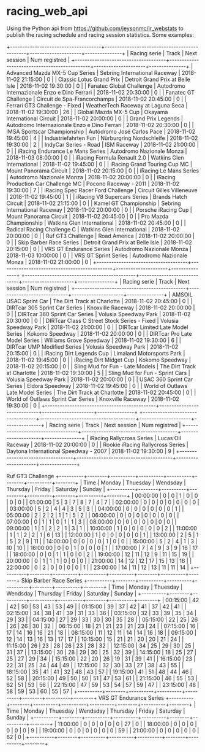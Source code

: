 # racing_web_api
Using the Python api from https://github.com/jeysonmc/ir_webstats
to publish the racing schedule and racing session statistics.
Some examples:

+-------------------------------------+----------------------------------------------+---------------------+---------------+
|             Racing serie            |                    Track                     |     Next session    | Num registred |
+-------------------------------------+----------------------------------------------+---------------------+---------------+
|    Advanced Mazda MX-5 Cup Series   |        Sebring International Raceway         | 2018-11-02 21:15:00 |       0       |
|       Classic Lotus Grand Prix      |       Detroit Grand Prix at Belle Isle       | 2018-11-02 19:30:00 |       0       |
|       Fanatec Global Challenge      | Autodromo Internazionale Enzo e Dino Ferrari | 2018-11-02 20:30:00 |       0       |
|         Fanatec GT Challenge        |         Circuit de Spa-Francorchamps         | 2018-11-02 20:45:00 |       0       |
|    Ferrari GT3 Challenge - Fixed    |      WeatherTech Raceway at Laguna Seca      | 2018-11-02 19:30:00 |       26      |
|        Global Mazda MX-5 Cup        |        Okayama International Circuit         | 2018-11-02 20:00:00 |       0       |
|          Grand Prix Legends         | Autodromo Internazionale Enzo e Dino Ferrari | 2018-11-02 20:30:00 |       0       |
|     IMSA Sportscar Championship     |          Autódromo José Carlos Pace          | 2018-11-02 19:45:00 |       4       |
|         Industriefahrten Fun        |           Nürburgring Nordschleife           | 2018-11-02 19:30:00 |       2       |
|        IndyCar Series - Road        |                 ISM Raceway                  | 2018-11-02 21:00:00 |       0       |
|   iRacing Endurance Le Mans Series  |          Autodromo Nazionale Monza           | 2018-11-03 08:00:00 |       0       |
|     iRacing Formula Renault 2.0     |          Watkins Glen International          | 2018-11-02 19:45:00 |       0       |
|     iRacing Grand Touring Cup MC    |            Mount Panorama Circuit            | 2018-11-02 20:15:00 |       0       |
|        iRacing Le Mans Series       |          Autodromo Nazionale Monza           | 2018-11-02 20:00:00 |       0       |
| iRacing Production Car Challenge MC |            Pocono Raceway - 2011             | 2018-11-02 19:30:00 |       7       |
|  iRacing Spec Racer Ford Challenge  |          Circuit Gilles Villeneuve           | 2018-11-02 19:45:00 |       1       |
|     iRacing V8 Supercars Series     |             Brands Hatch Circuit             | 2018-11-02 21:15:00 |       0       |
|        Kamel GT Championship        |        Sebring International Raceway         | 2018-11-02 20:00:00 |       0       |
|         Porsche iRacing Cup         |            Mount Panorama Circuit            | 2018-11-02 20:45:00 |       0       |
|        Pro Mazda Championship       |          Watkins Glen International          | 2018-11-02 20:45:00 |       0       |
|      Radical Racing Challenge C     |          Watkins Glen International          | 2018-11-02 20:00:00 |       0       |
|          Ruf GT3 Challenge          |                 Road America                 | 2018-11-02 20:00:00 |       0       |
|       Skip Barber Race Series       |       Detroit Grand Prix at Belle Isle       | 2018-11-02 20:15:00 |       0       |
|       VRS GT Endurance Series       |          Autodromo Nazionale Monza           | 2018-11-03 10:00:00 |       0       |
|         VRS GT Sprint Series        |          Autodromo Nazionale Monza           | 2018-11-02 21:00:00 |       0       |
+-------------------------------------+----------------------------------------------+---------------------+---------------+
+---------------------------------------------+-----------------------------+---------------------+---------------+
|                 Racing serie                |            Track            |     Next session    | Num registred |
+---------------------------------------------+-----------------------------+---------------------+---------------+
|            AMSOIL USAC Sprint Car           | The Dirt Track at Charlotte | 2018-11-02 20:45:00 |       0       |
|        DIRTcar 305 Sprint Car Series        |      Knoxville Raceway      | 2018-11-02 20:00:00 |       0       |
|        DIRTcar 360 Sprint Car Series        |    Volusia Speedway Park    | 2018-11-02 20:30:00 |       0       |
| DIRTcar Class C Street Stock Series - Fixed |    Volusia Speedway Park    | 2018-11-02 21:00:00 |       0       |
|      DIRTcar Limited Late Model Series      |       Kokomo Speedway       | 2018-11-02 20:00:00 |       0       |
|        DIRTcar Pro Late Model Series        |   Williams Grove Speedway   | 2018-11-02 19:30:00 |       6       |
|         DIRTcar UMP Modified Series         |    Volusia Speedway Park    | 2018-11-02 20:15:00 |       0       |
|           iRacing Dirt Legends Cup          |  Limaland Motorsports Park  | 2018-11-02 19:45:00 |       0       |
|           iRacing Dirt Midget Cup           |       Kokomo Speedway       | 2018-11-02 20:15:00 |       0       |
|       Sling Mud for Fun - Late Models       | The Dirt Track at Charlotte | 2018-11-02 19:30:00 |       5       |
|       Sling Mud for Fun - Sprint Cars       |    Volusia Speedway Park    | 2018-11-02 20:00:00 |       0       |
|          USAC 360 Sprint Car Series         |       Eldora Speedway       | 2018-11-02 19:45:00 |       0       |
|     World of Outlaws Late Model Series      | The Dirt Track at Charlotte | 2018-11-02 20:45:00 |       0       |
|      World of Outlaws Sprint Car Series     |      Knoxville Raceway      | 2018-11-02 19:30:00 |       0       |
+---------------------------------------------+-----------------------------+---------------------+---------------+
+----------------------------------+---------------------------------------+---------------------+---------------+
|           Racing serie           |                 Track                 |     Next session    | Num registred |
+----------------------------------+---------------------------------------+---------------------+---------------+
|    iRacing Rallycross Series     |           Lucas Oil Raceway           | 2018-11-02 20:00:00 |       0       |
| Rookie iRacing Rallycross Series | Daytona International Speedway - 2007 | 2018-11-02 19:30:00 |       9       |
+----------------------------------+---------------------------------------+---------------------+---------------+

Ruf GT3 Challenge
+----------+--------+----------+----------+----------+--------+----------+--------+
|   Time   | Monday | Thuesday | Wendsday | Thursday | Friday | Saturday | Sunday |
+----------+--------+----------+----------+----------+--------+----------+--------+
| 00:00:00 |   0    |    0     |    1     |    0     |   0    |    0     |   0    |
| 01:00:00 |   5    |    3     |    7     |    8     |   7    |    4     |   7    |
| 02:00:00 |   0    |    0     |    0     |    0     |   0    |    0     |   0    |
| 03:00:00 |   5    |    2     |    4     |    4     |   3    |    5     |   3    |
| 04:00:00 |   0    |    0     |    0     |    0     |   0    |    0     |   1    |
| 05:00:00 |   2    |    2     |    2     |    1     |   1    |    5     |   2    |
| 06:00:00 |   0    |    0     |    0     |    0     |   0    |    0     |   0    |
| 07:00:00 |   0    |    1     |    1     |    0     |   1    |    1     |   3    |
| 08:00:00 |   0    |    0     |    0     |    0     |   0    |    0     |   0    |
| 09:00:00 |   1    |    1     |    2     |    2     |   1    |    3     |   1    |
| 10:00:00 |   1    |    0     |    0     |    0     |   0    |    0     |   2    |
| 11:00:00 |   1    |    1     |    2     |    2     |   1    |    6     |   13   |
| 12:00:00 |   1    |    0     |    0     |    0     |   0    |    0     |   1    |
| 13:00:00 |   2    |    5     |    1     |    5     |   2    |    9     |   11   |
| 14:00:00 |   0    |    0     |    0     |    0     |   1    |    0     |   0    |
| 15:00:00 |   5    |    2     |    4     |    1     |   3    |    10    |   10   |
| 16:00:00 |   0    |    0     |    1     |    0     |   0    |    0     |   1    |
| 17:00:00 |   7    |    4     |    9     |    3     |   9    |    16    |   17   |
| 18:00:00 |   0    |    0     |    1     |    1     |   0    |    0     |   2    |
| 19:00:00 |   12   |    11    |    12    |    9     |   11   |    15    |   19   |
| 20:00:00 |   0    |    1     |    1     |    1     |   0    |    0     |   0    |
| 21:00:00 |   14   |    12    |    12    |    17    |   15   |    13    |   16   |
| 22:00:00 |   0    |    2     |    0     |    0     |   0    |    0     |   1    |
| 23:00:00 |   14   |    11    |    12    |    13    |   11   |    11    |   14   |
+----------+--------+----------+----------+----------+--------+----------+--------+
Skip Barber Race Series
+----------+--------+----------+----------+----------+--------+----------+--------+
|   Time   | Monday | Thuesday | Wendsday | Thursday | Friday | Saturday | Sunday |
+----------+--------+----------+----------+----------+--------+----------+--------+
| 00:15:00 |   42   |    42    |    50    |    53    |   43   |    53    |   49   |
| 01:15:00 |   39   |    37    |    42    |    41    |   37   |    42    |   41   |
| 02:15:00 |   34   |    38    |    41    |    39    |   31   |    33    |   36   |
| 03:15:00 |   32   |    33    |    39    |    35    |   34   |    29    |   33   |
| 04:15:00 |   27   |    29    |    33    |    30    |   30   |    35    |   28   |
| 05:15:00 |   22   |    25    |    26    |    26    |   26   |    30    |   32   |
| 06:15:00 |   18   |    21    |    21    |    23    |   21   |    23    |   24   |
| 07:15:00 |   16   |    17    |    14    |    16    |   16   |    21    |   18   |
| 08:15:00 |   11   |    12    |    11    |    14    |   14   |    16    |   18   |
| 09:15:00 |   12   |    14    |    13    |    16    |   13   |    17    |   17   |
| 10:15:00 |   15   |    21    |    21    |    20    |   20   |    21    |   24   |
| 11:15:00 |   26   |    23    |    28    |    26    |   23   |    28    |   32   |
| 12:15:00 |   34   |    25    |    29    |    30    |   25   |    31    |   37   |
| 13:15:00 |   30   |    28    |    29    |    30    |   25   |    32    |   39   |
| 14:15:00 |   18   |    25    |    27    |    25    |   27   |    29    |   34   |
| 15:15:00 |   22   |    20    |    26    |    19    |   31   |    39    |   41   |
| 16:15:00 |   23   |    22    |    31    |    25    |   34   |    44    |   49   |
| 17:15:00 |   32   |    30    |    33    |    27    |   38   |    43    |   55   |
| 18:15:00 |   35   |    41    |    41    |    32    |   48   |    43    |   57   |
| 19:15:00 |   41   |    51    |    48    |    44    |   46   |    52    |   58   |
| 20:15:00 |   49   |    50    |    50    |    51    |   47   |    53    |   61   |
| 21:15:00 |   46   |    55    |    53    |    62    |   51   |    53    |   56   |
| 22:15:00 |   47   |    59    |    53    |    54    |   57   |    59    |   47   |
| 23:15:00 |   48   |    58    |    59    |    53    |   60   |    55    |   57   |
+----------+--------+----------+----------+----------+--------+----------+--------+
VRS GT Endurance Series
+----------+--------+----------+----------+----------+--------+----------+--------+
|   Time   | Monday | Thuesday | Wendsday | Thursday | Friday | Saturday | Sunday |
+----------+--------+----------+----------+----------+--------+----------+--------+
| 11:00:00 |   0    |    0     |    0     |    0     |   0    |    27    |   0    |
| 18:00:00 |   0    |    0     |    0     |    0     |   0    |    0     |   9    |
| 19:00:00 |   0    |    0     |    0     |    0     |   0    |    0     |   59   |
| 21:00:00 |   0    |    0     |    0     |    0     |   0    |    62    |   0    |
+----------+--------+----------+----------+----------+--------+----------+--------+

